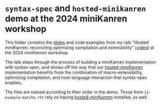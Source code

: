 # `syntax-spec` and `hosted-minikanren` demo at the 2024 miniKanren workshop

This folder contains the [slides](mk-workshop-2024.pdf) and code examples from my talk "Hosted miniKanren: reconciling optimizing compilation and extensibility" [(video)](https://www.youtube.com/watch?t=18443&v=rLHUYRWgIGg) at the 2024 miniKanren workshop.

The talk steps through the process of building a miniKanren implementation with syntax-spec, and shows off the way that our [hosted-miniKanren](https://github.com/michaelballantyne/hosted-minikanren) implementation benefits from the combination of macro-extensibility, optimizing compilation, and host-language interaction that syntax-spec enables.

The files are named according to their order in the demo. Those from `12-example-matche.rkt` rely on having [hosted-miniKanren](https://github.com/michaelballantyne/hosted-minikanren) installed, as well.

